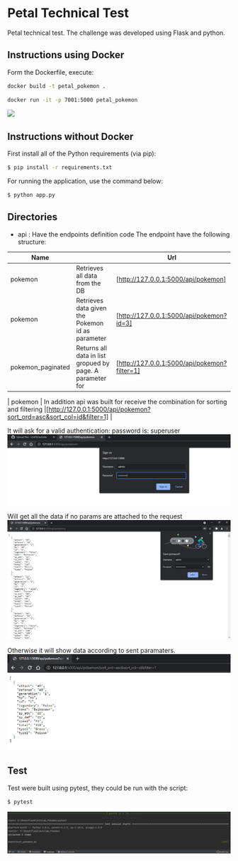 # Petal Technical Test
Petal technical test. The challenge was developed using Flask and python.

## Instructions using Docker
Form the Dockerfile, execute:
```sh
docker build -t petal_pokemon .
```
```sh
docker run -it -p 7001:5000 petal_pokemon
```
![](https://github.com/rsh456/Petal_Test/images/init.jpg)
## Instructions without Docker

First install all of the Python requirements (via pip):

```sh
$ pip install -r requirements.txt
```

For running the application, use the command below:
```sh
$ python app.py
```

## Directories

- api : Have the endpoints definition code
    The endpoint have the following structure:

| Name |  |Url |
| ------ | ---|------ |
| pokemon |Retrieves all data from the DB |[http://127.0.0.1:5000/api/pokemon] |
| pokemon |Retrieves data given the Pokemon id as parameter |[http://127.0.0.1:5000/api/pokemon?id=3] |
| pokemon_paginated | Returns all data in list gropued by page. A parameter for  |[http://127.0.0.1:5000/api/pokemon?filter=1] |


| pokemon | In addition api was built for receive the combination for sorting and filtering |[http://127.0.0.1:5000/api/pokemon?sort_ord=asc&sort_col=id&filter=1] |

It will ask for a valid authentication:
password is: superuser 
![](https://github.com/rsh456/autolab/blob/main/api_auth.jpg)

Will get all the data if no params are attached to the request
![](https://github.com/rsh456/autolab/blob/main/api_noparams.jpg)

Otherwise it will show data according to sent paramaters.
![](https://github.com/rsh456/autolab/blob/main/api_filter.jpg)


## Test
Test were built using pytest, they could be run with the script:
```sh
$ pytest
```
![](https://github.com/rsh456/autolab/blob/main/pytest.jpg)

